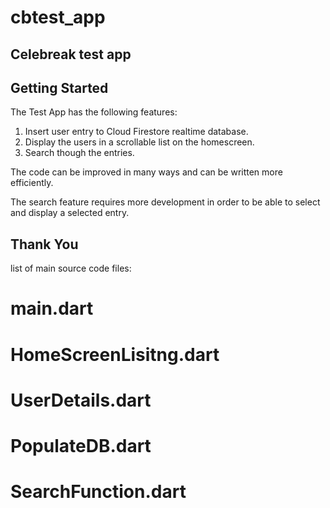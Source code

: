 # cbtest_app

Celebreak test app
-------------------
## Getting Started
The Test App has the following features:

1) Insert user entry to Cloud Firestore realtime database.
2) Display the users in a scrollable list on the homescreen.
3) Search though the entries.

The code can be improved in many ways and can be written more efficiently.

The search feature requires more development in order to be able to 
select and display a selected entry.

Thank You
---------------------

list of main source code files:
# main.dart
# HomeScreenLisitng.dart
# UserDetails.dart
# PopulateDB.dart
# SearchFunction.dart